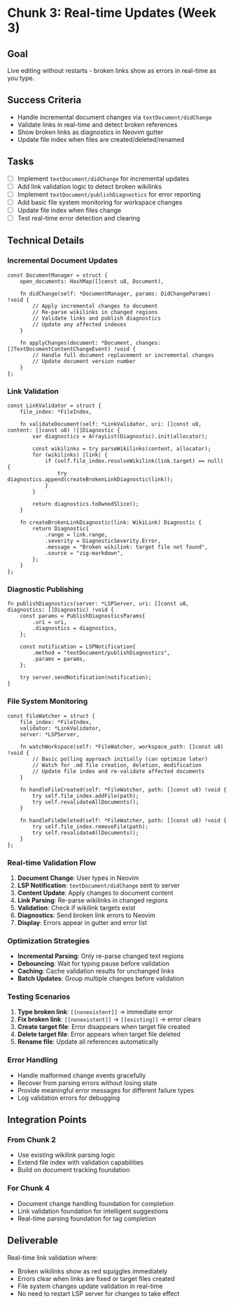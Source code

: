 # Chunk 3: Real-time Updates (Week 3)

## Goal
Live editing without restarts - broken links show as errors in real-time as you type.

## Success Criteria
- Handle incremental document changes via `textDocument/didChange`
- Validate links in real-time and detect broken references
- Show broken links as diagnostics in Neovim gutter
- Update file index when files are created/deleted/renamed

## Tasks
- [ ] Implement `textDocument/didChange` for incremental updates
- [ ] Add link validation logic to detect broken wikilinks
- [ ] Implement `textDocument/publishDiagnostics` for error reporting
- [ ] Add basic file system monitoring for workspace changes
- [ ] Update file index when files change
- [ ] Test real-time error detection and clearing

## Technical Details

### Incremental Document Updates
```zig
const DocumentManager = struct {
    open_documents: HashMap([]const u8, Document),
    
    fn didChange(self: *DocumentManager, params: DidChangeParams) !void {
        // Apply incremental changes to document
        // Re-parse wikilinks in changed regions
        // Validate links and publish diagnostics
        // Update any affected indexes
    }
    
    fn applyChanges(document: *Document, changes: []TextDocumentContentChangeEvent) !void {
        // Handle full document replacement or incremental changes
        // Update document version number
    }
};
```

### Link Validation
```zig
const LinkValidator = struct {
    file_index: *FileIndex,
    
    fn validateDocument(self: *LinkValidator, uri: []const u8, content: []const u8) ![]Diagnostic {
        var diagnostics = ArrayList(Diagnostic).init(allocator);
        
        const wikilinks = try parseWikilinks(content, allocator);
        for (wikilinks) |link| {
            if (self.file_index.resolveWikilink(link.target) == null) {
                try diagnostics.append(createBrokenLinkDiagnostic(link));
            }
        }
        
        return diagnostics.toOwnedSlice();
    }
    
    fn createBrokenLinkDiagnostic(link: WikiLink) Diagnostic {
        return Diagnostic{
            .range = link.range,
            .severity = DiagnosticSeverity.Error,
            .message = "Broken wikilink: target file not found",
            .source = "zig-markdown",
        };
    }
};
```

### Diagnostic Publishing
```zig
fn publishDiagnostics(server: *LSPServer, uri: []const u8, diagnostics: []Diagnostic) !void {
    const params = PublishDiagnosticsParams{
        .uri = uri,
        .diagnostics = diagnostics,
    };
    
    const notification = LSPNotification{
        .method = "textDocument/publishDiagnostics",
        .params = params,
    };
    
    try server.sendNotification(notification);
}
```

### File System Monitoring
```zig
const FileWatcher = struct {
    file_index: *FileIndex,
    validator: *LinkValidator,
    server: *LSPServer,
    
    fn watchWorkspace(self: *FileWatcher, workspace_path: []const u8) !void {
        // Basic polling approach initially (can optimize later)
        // Watch for .md file creation, deletion, modification
        // Update file index and re-validate affected documents
    }
    
    fn handleFileCreated(self: *FileWatcher, path: []const u8) !void {
        try self.file_index.addFile(path);
        try self.revalidateAllDocuments();
    }
    
    fn handleFileDeleted(self: *FileWatcher, path: []const u8) !void {
        try self.file_index.removeFile(path);
        try self.revalidateAllDocuments();
    }
};
```

### Real-time Validation Flow
1. **Document Change**: User types in Neovim
2. **LSP Notification**: `textDocument/didChange` sent to server
3. **Content Update**: Apply changes to document content
4. **Link Parsing**: Re-parse wikilinks in changed regions
5. **Validation**: Check if wikilink targets exist
6. **Diagnostics**: Send broken link errors to Neovim
7. **Display**: Errors appear in gutter and error list

### Optimization Strategies
- **Incremental Parsing**: Only re-parse changed text regions
- **Debouncing**: Wait for typing pause before validation
- **Caching**: Cache validation results for unchanged links
- **Batch Updates**: Group multiple changes before validation

### Testing Scenarios
1. **Type broken link**: `[[nonexistent]]` → immediate error
2. **Fix broken link**: `[[nonexistent]]` → `[[existing]]` → error clears
3. **Create target file**: Error disappears when target file created
4. **Delete target file**: Error appears when target file deleted
5. **Rename file**: Update all references automatically

### Error Handling
- Handle malformed change events gracefully
- Recover from parsing errors without losing state
- Provide meaningful error messages for different failure types
- Log validation errors for debugging

## Integration Points

### From Chunk 2
- Use existing wikilink parsing logic
- Extend file index with validation capabilities
- Build on document tracking foundation

### For Chunk 4
- Document change handling foundation for completion
- Link validation foundation for intelligent suggestions
- Real-time parsing foundation for tag completion

## Deliverable
Real-time link validation where:
- Broken wikilinks show as red squiggles immediately
- Errors clear when links are fixed or target files created
- File system changes update validation in real-time
- No need to restart LSP server for changes to take effect
